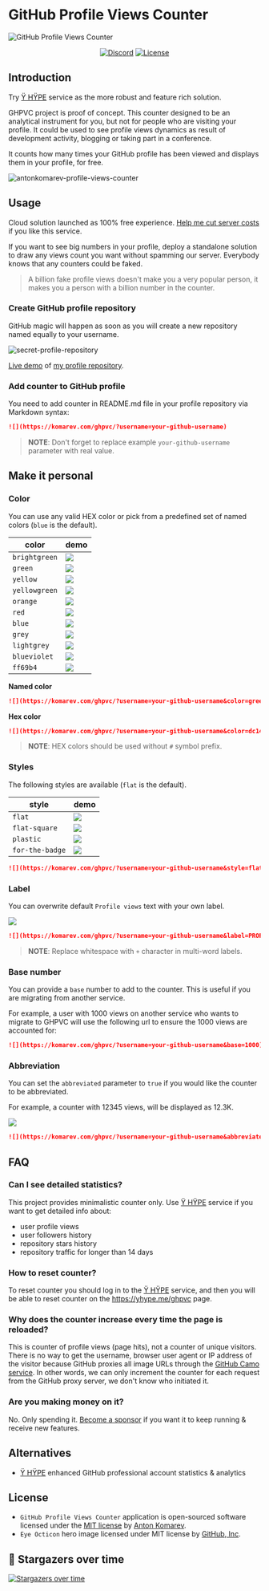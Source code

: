 # GitHub Profile Views Counter

![GitHub Profile Views Counter](https://user-images.githubusercontent.com/1849174/87816378-dfce8480-c86f-11ea-9ac0-2f7907e1d9d4.png)

<p align="center">
<a href="https://discord.gg/geJF43E"><img src="https://img.shields.io/static/v1?logo=discord&label=&message=Discord&color=36393f&style=flat-square" alt="Discord"></a>
<a href="https://github.com/antonkomarev/github-profile-views-counter/blob/master/LICENSE"><img src="https://img.shields.io/github/license/antonkomarev/github-profile-views-counter.svg?style=flat-square" alt="License"></a>
</p>

## Introduction

Try [Ÿ HŸPE] service as the more robust and feature rich solution.

GHPVС project is proof of concept. This counter designed to be an analytical instrument for you, but not for people who are visiting your profile.
It could be used to see profile views dynamics as result of development activity, blogging or taking part in a conference.

It counts how many times your GitHub profile has been viewed and displays them in your profile, for free.

![antonkomarev-profile-views-counter](https://user-images.githubusercontent.com/1849174/88077155-9ccc2400-cb83-11ea-8d9c-d18a8b1dc297.png)

## Usage

Cloud solution launched as 100% free experience. [Help me cut server costs] if you like this service.

If you want to see big numbers in your profile, deploy a standalone solution to draw any views count you want
without spamming our server. Everybody knows that any counters could be faked.

> A billion fake profile views doesn't make you a very popular person, it makes you a person with a billion number in the counter.

### Create GitHub profile repository

GitHub magic will happen as soon as you will create a new repository named equally to your username.

![secret-profile-repository](https://user-images.githubusercontent.com/1849174/87852702-f24acb80-c90c-11ea-8247-90ae7de0954d.png)

[Live demo] of [my profile repository].

### Add counter to GitHub profile

You need to add counter in README.md file in your profile repository via Markdown syntax:

```markdown
![](https://komarev.com/ghpvc/?username=your-github-username)
```

> **NOTE**: Don't forget to replace example `your-github-username` parameter with real value.

## Make it personal

### Color

You can use any valid HEX color or pick from a predefined set of named colors (`blue` is the default).

| color | demo |
| ----- | ---- |
| `brightgreen` | ![](https://img.shields.io/static/v1?label=Profile+views&message=1234567890&color=brightgreen) |
| `green` | ![](https://img.shields.io/static/v1?label=Profile+views&message=1234567890&color=green) |
| `yellow` | ![](https://img.shields.io/static/v1?label=Profile+views&message=1234567890&color=yellow) |
| `yellowgreen` | ![](https://img.shields.io/static/v1?label=Profile+views&message=1234567890&color=yellowgreen) |
| `orange` | ![](https://img.shields.io/static/v1?label=Profile+views&message=1234567890&color=orange) |
| `red` | ![](https://img.shields.io/static/v1?label=Profile+views&message=1234567890&color=red) |
| `blue` | ![](https://img.shields.io/static/v1?label=Profile+views&message=1234567890&color=blue) |
| `grey` | ![](https://img.shields.io/static/v1?label=Profile+views&message=1234567890&color=grey) |
| `lightgrey` | ![](https://img.shields.io/static/v1?label=Profile+views&message=1234567890&color=lightgrey) |
| `blueviolet` | ![](https://img.shields.io/static/v1?label=Profile+views&message=1234567890&color=blueviolet) |
| `ff69b4` | ![](https://img.shields.io/static/v1?label=Profile+views&message=1234567890&color=ff69b4) |

**Named color**

```markdown
![](https://komarev.com/ghpvc/?username=your-github-username&color=green)
```

**Hex color**

```markdown
![](https://komarev.com/ghpvc/?username=your-github-username&color=dc143c)
```

> **NOTE**: HEX colors should be used without `#` symbol prefix.

### Styles

The following styles are available (`flat` is the default).

| style | demo |
| ----- | ---- |
| `flat` | ![](https://img.shields.io/static/v1?label=Profile+views&message=1234567890&color=007ec6&style=flat) |
| `flat-square` | ![](https://img.shields.io/static/v1?label=Profile+views&message=1234567890&color=007ec6&style=flat-square) |
| `plastic` | ![](https://img.shields.io/static/v1?label=Profile+views&message=1234567890&color=007ec6&style=plastic) |
| `for-the-badge` | ![](https://img.shields.io/static/v1?label=Profile+views&message=1234567890&color=007ec6&style=for-the-badge) |

```markdown
![](https://komarev.com/ghpvc/?username=your-github-username&style=flat-square)
```

### Label

You can overwrite default `Profile views` text with your own label.

![](https://img.shields.io/static/v1?label=PROFILE+VIEWS&message=1234567890&color=007ec6)

```markdown
![](https://komarev.com/ghpvc/?username=your-github-username&label=PROFILE+VIEWS)
```

> **NOTE**: Replace whitespace with `+` character in multi-word labels.

### Base number

You can provide a `base` number to add to the counter.
This is useful if you are migrating from another service.

For example, a user with 1000 views on another service who wants to migrate to GHPVC will use the following url
to ensure the 1000 views are accounted for:
```markdown
![](https://komarev.com/ghpvc/?username=your-github-username&base=1000)
```

### Abbreviation

You can set the `abbreviated` parameter to `true` if you would like the counter to be abbreviated.

For example, a counter with 12345 views, will be displayed as 12.3K.

![](https://img.shields.io/static/v1?label=Profile+views&message=12.3K&color=007ec6)

```markdown
![](https://komarev.com/ghpvc/?username=your-github-username&abbreviated=true)
```

## FAQ

### Can I see detailed statistics?

This project provides minimalistic counter only. Use [Ÿ HŸPE] service if you want to get detailed info about:
- user profile views
- user followers history
- repository stars history
- repository traffic for longer than 14 days

### How to reset counter?

To reset counter you should log in to the [Ÿ HŸPE] service, and then you will be able to reset counter on the https://yhype.me/ghpvc page.

### Why does the counter increase every time the page is reloaded?

This is counter of profile views (page hits), not a counter of unique visitors.
There is no way to get the username, browser user agent or IP address of the visitor because
GitHub proxies all image URLs through the [GitHub Camo service].
In other words, we can only increment the counter for each request from the GitHub proxy server,
we don't know who initiated it.

### Are you making money on it?

No. Only spending it. [Become a sponsor] if you want it to keep running & receive new features.

## Alternatives

- [Ÿ HŸPE] enhanced GitHub professional account statistics & analytics

## License

- `GitHub Profile Views Counter` application is open-sourced software licensed under the [MIT license](LICENSE) by [Anton Komarev].
- `Eye Octicon` hero image licensed under MIT license by [GitHub, Inc].

## 🌟 Stargazers over time

[![Stargazers over time](https://chart.yhype.me/github/repository-star/v1/MDEwOlJlcG9zaXRvcnkyNzg5Mjk4Njc=.svg)](https://yhype.me?utm_source=github&utm_medium=antonkomarev-github-profile-views-counter&utm_content=chart-repository-star-cumulative)

[Anton Komarev]: https://komarev.com
[GitHub, Inc]: https://github.com
[Live demo]: https://github.com/antonkomarev
[my profile repository]: https://github.com/antonkomarev/antonkomarev
[Help me cut server costs]: https://paypal.me/antonkomarev
[Become a sponsor]: https://paypal.me/antonkomarev
[GitHub Camo service]: https://github.blog/2010-11-13-sidejack-prevention-phase-3-ssl-proxied-assets/
[Ÿ HŸPE]: https://yhype.me
